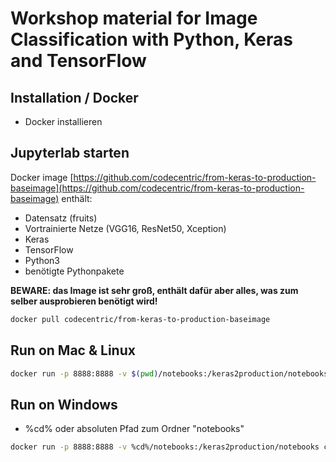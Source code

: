 # Workshop material for Image Classification with Python, Keras and TensorFlow

## Installation / Docker

-  Docker installieren

## Jupyterlab starten

Docker image [https://github.com/codecentric/from-keras-to-production-baseimage](https://github.com/codecentric/from-keras-to-production-baseimage) enthält:

- Datensatz (fruits)
- Vortrainierte Netze (VGG16, ResNet50, Xception)
- Keras
- TensorFlow
- Python3
- benötigte Pythonpakete

**BEWARE: das Image ist sehr groß, enthält dafür aber alles, was zum selber ausprobieren benötigt wird!**

```bash
docker pull codecentric/from-keras-to-production-baseimage
```

## Run on Mac & Linux

```bash
docker run -p 8888:8888 -v $(pwd)/notebooks:/keras2production/notebooks codecentric/from-keras-to-production-baseimage
```
## Run on Windows

- %cd% oder absoluten Pfad zum Ordner "notebooks"

```bash
docker run -p 8888:8888 -v %cd%/notebooks:/keras2production/notebooks codecentric/from-keras-to-production-baseimage
```


